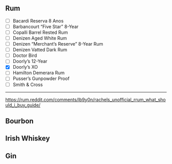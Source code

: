 ## Rum
- [ ] Bacardi Reserva 8 Anos
- [ ] Barbancourt “Five Star” 8-Year
- [ ] Copalli Barrel Rested Rum
- [ ] Denizen Aged White Rum
- [ ] Denizen “Merchant’s Reserve” 8-Year Rum
- [ ] Denizen Vatted Dark Rum
- [ ] Doctor Bird
- [ ] Doorly’s 12-Year
- [X] Doorly’s XO
- [ ] Hamilton Demerara Rum
- [ ] Pusser’s Gunpowder Proof
- [ ] Smith & Cross
---
https://rum.reddit.com/comments/lb9y0n/rachels_unofficial_rrum_what_should_i_buy_guide/  

## Bourbon

## Irish Whiskey

## Gin
